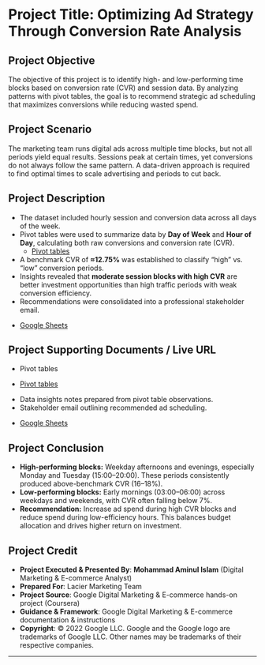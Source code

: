 # Project Title: **Optimizing Ad Strategy Through Conversion Rate Analysis**

## Project Objective

The objective of this project is to identify high- and low-performing time blocks based on conversion rate (CVR) and session data. By analyzing patterns with pivot tables, the goal is to recommend strategic ad scheduling that maximizes conversions while reducing wasted spend.

## Project Scenario

The marketing team runs digital ads across multiple time blocks, but not all periods yield equal results. Sessions peak at certain times, yet conversions do not always follow the same pattern. A data-driven approach is required to find optimal times to scale advertising and periods to cut back.

## Project Description

* The dataset included hourly session and conversion data across all days of the week.
* Pivot tables were used to summarize data by **Day of Week** and **Hour of Day**, calculating both raw conversions and conversion rate (CVR).
  - [Pivot tables](https://github.com/aminbiography/Google-Digital-Marketing---E-commerce-Professional-Certificate/blob/main/bar-graph-chart-image/Analyze%20data%20using%20pivot%20tables-01.jpg)  
* A benchmark CVR of **≈12.75%** was established to classify “high” vs. “low” conversion periods.
* Insights revealed that **moderate session blocks with high CVR** are better investment opportunities than high traffic periods with weak conversion efficiency.
* Recommendations were consolidated into a professional stakeholder email.
 - [Google Sheets](https://github.com/aminbiography/Google-Digital-Marketing---E-commerce-Professional-Certificate/blob/main/bar-graph-chart-image/Analyze%20data%20using%20pivot%20tables-02.jpg)  

## Project Supporting Documents / Live URL

* Pivot tables
 - [Pivot tables](https://docs.google.com/spreadsheets/d/1wx-BcU2Lp0VN2ERq6Ach7hDgeMXyNS4yAYopfOyeAkk/edit?usp=drive_link)  
* Data insights notes prepared from pivot table observations.
* Stakeholder email outlining recommended ad scheduling.
 - [Google Sheets](https://docs.google.com/document/d/1ZO1qMCtdaijDhfZwZ7OhnN5dWXOOr13sC3ecXKYqHy4/edit?usp=drive_link)  


## Project Conclusion

* **High-performing blocks:** Weekday afternoons and evenings, especially Monday and Tuesday (15:00–20:00). These periods consistently produced above-benchmark CVR (16–18%).
* **Low-performing blocks:** Early mornings (03:00–06:00) across weekdays and weekends, with CVR often falling below 7%.
* **Recommendation:** Increase ad spend during high CVR blocks and reduce spend during low-efficiency hours. This balances budget allocation and drives higher return on investment.

## Project Credit  
- **Project Executed & Presented By**: **Mohammad Aminul Islam** (Digital Marketing & E-commerce Analyst)
- **Prepared For**: Lacier Marketing Team 
- **Project Source**: Google Digital Marketing & E-commerce hands-on project (Coursera)  
- **Guidance & Framework**: Google Digital Marketing & E-commerce documentation & instructions  
- **Copyright**: © 2022 Google LLC. Google and the Google logo are trademarks of Google LLC. Other names may be trademarks of their respective companies.  
---
